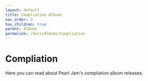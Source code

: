 ```yaml
---
layout: default
title: Compliation Albums
nav_order: 3
has_children: true
parent: Albums
permalink: /docs/Albums/Compliation
---
```


# Compliation

Here you can read about Pearl Jam's compliation album releases.